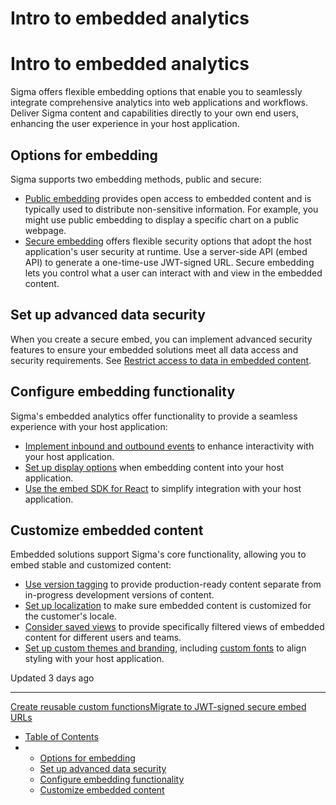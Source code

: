 # Intro to embedded analytics

# Intro to embedded analytics

Sigma offers flexible embedding options that enable you to seamlessly integrate comprehensive analytics into web applications and workflows. Deliver Sigma content and capabilities directly to your own end users, enhancing the user experience in your host application.

## Options for embedding

Sigma supports two embedding methods, public and secure:

* [Public embedding](/docs/create-and-manage-a-public-embed) provides open access to embedded content and is typically used to distribute non-sensitive information. For example, you might use public embedding to display a specific chart on a public webpage.
* [Secure embedding](/docs/create-a-secure-embed) offers flexible security options that adopt the host application's user security at runtime. Use a server-side API (embed API) to generate a one-time-use JWT-signed URL. Secure embedding lets you control what a user can interact with and view in the embedded content.

## Set up advanced data security

When you create a secure embed, you can implement advanced security features to ensure your embedded solutions meet all data access and security requirements. See [Restrict access to data in embedded content](/docs/restrict-access-to-data-in-embedded-content).

## Configure embedding functionality

Sigma's embedded analytics offer functionality to provide a seamless experience with your host application:

* [Implement inbound and outbound events](/docs/inbound-and-outbound-events-in-embeds) to enhance interactivity with your host application.
* [Set up display options](/docs/manage-iframes-for-embeds) when embedding content into your host application.
* [Use the embed SDK for React](/docs/embed-sdk-for-react) to simplify integration with your host application.

## Customize embedded content

Embedded solutions support Sigma's core functionality, allowing you to embed stable and customized content:

* [Use version tagging](/docs/add-version-tags-to-workbooks-and-data-models) to provide production-ready content separate from in-progress development versions of content.
* [Set up localization](/docs/manage-workbook-localization) to make sure embedded content is customized for the customer's locale.
* [Consider saved views](/docs/create-and-manage-bookmarks) to provide specifically filtered views of embedded content for different users and teams.
* [Set up custom themes and branding](/docs/create-and-manage-workbook-themes), including [custom fonts](/docs/custom-fonts) to align styling with your host application.

Updated 3 days ago

---

[Create reusable custom functions](/docs/custom-functions)[Migrate to JWT-signed secure embed URLs](/docs/migrate-to-jwt-signed-secure-embed-urls)

* [Table of Contents](#)
* + [Options for embedding](#options-for-embedding)
  + [Set up advanced data security](#set-up-advanced-data-security)
  + [Configure embedding functionality](#configure-embedding-functionality)
  + [Customize embedded content](#customize-embedded-content)
